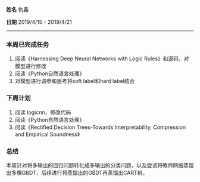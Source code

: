 **姓名** 仇鑫

**日期** 2019/4/15 - 2019/4/21

---

### 本周已完成任务

1. 阅读《Harnessing Deep Neural Networks with Logic Rules》和源码，对模型进行修改
2. 阅读《Python自然语言处理》
3. 对模型进行调参和思考将soft label和hard label结合

### 下周计划

1. 阅读 logicnn，修改代码
2. 阅读《Python自然语言处理》
4. 阅读《Rectified Decision Trees-Towards Interpretability, Compression and Empirical Soundness》

### 总结

本周针对将多输出的回归问题转化成多输出的分类问题，以及尝试将教师网络蒸馏出多棵GBDT，后续进行将蒸馏出的GBDT再蒸馏出CART树。

